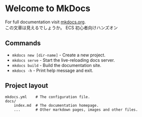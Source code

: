 # Welcome to MkDocs

For full documentation visit [mkdocs.org](https://www.mkdocs.org).  
この文章は見えるでしょうか。
ECS 初心者向けハンズオン

## Commands

* `mkdocs new [dir-name]` - Create a new project.
* `mkdocs serve` - Start the live-reloading docs server.
* `mkdocs build` - Build the documentation site.
* `mkdocs -h` - Print help message and exit.

## Project layout

    mkdocs.yml    # The configuration file.
    docs/
        index.md  # The documentation homepage.
        ...       # Other markdown pages, images and other files.
